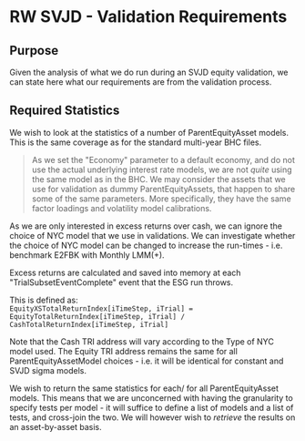 RW SVJD - Validation Requirements
=================================

Purpose
-------

Given the analysis of what we do run during an SVJD equity validation, we can state here what our requirements are from the validation process.

Required Statistics
-------------------

We wish to look at the statistics of a number of ParentEquityAsset models. This is the same coverage as for the standard multi-year BHC files.  

> As we set the "Economy" parameter to a default economy, and do not use the actual underlying interest rate models, we are not *quite* using the same model as in the BHC.
We may consider the assets that we use for validation as dummy ParentEquityAssets, that happen to share some of the same parameters.
More specifically, they have the same factor loadings and volatility model calibrations.

As we are only interested in excess returns over cash, we can ignore the choice of NYC model that we use in validations. 
We can investigate whether the choice of NYC model can be changed to increase the run-times - i.e. benchmark E2FBK with Monthly LMM(+).

Excess returns are calculated and saved into memory at each "TrialSubsetEventComplete" event that the ESG run throws.  

This is defined as:  
`EquityXSTotalReturnIndex[iTimeStep, iTrial] = EquityTotalReturnIndex[iTimeStep, iTrial] / CashTotalReturnIndex[iTimeStep, iTrial]`

Note that the Cash TRI address will vary according to the Type of NYC model used. 
The Equity TRI address remains the same for all ParentEquityAssetModel choices - i.e. it will be identical for constant and SVJD sigma models.

We wish to return the same statistics for each/ for all ParentEquityAsset models.
This means that we are unconcerned with having the granularity to specify tests per model - it will suffice to define a list of models and a list of tests, and cross-join the two.
We will however wish to *retrieve* the results on an asset-by-asset basis.  

 
 



